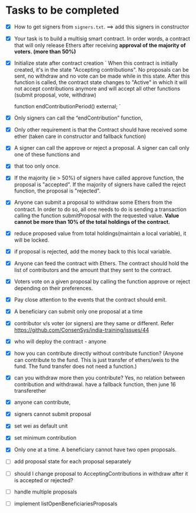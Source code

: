 # Tasks to be completed
- [x] How to get signers from `signers.txt`.
==> add this signers in constructor
- [x] Your task is to build a multisig smart contract. In order words, a contract that will only release Ethers after receiving **approval of the majority of voters. (more than 50%)**
- [x] Initialize state after contract creation
 `
   When this contract is initially created, it's in the state 
   "Accepting contributions". No proposals can be sent, no withdraw
   and no vote can be made while in this state. After this function
   is called, the contract state changes to "Active" in which it will
   not accept contributions anymore and will accept all other functions
   (submit proposal, vote, withdraw)
   
    function endContributionPeriod() external;
 `  
- [x] Only signers can call the “endContribution” function, 
-   [x] Only other requirement is that the Contract should have received some ether (taken care in constructor and fallback function)
-   [x] A signer can call the approve or reject a proposal. A signer can call only one of these functions and 
-   [x] that too only once.
-   [x] If the majority (ie > 50%) of signers have called approve function, the proposal is "accepted". If the majority of signers have called the reject function, the proposal is "rejected".

- [x] Anyone can submit a proposal to withdraw some Ethers from the contract. In order to do so, all one needs to do is sending a transaction calling the function submitProposal with the requested value. **Value cannot be more than 10% of the total holdings of the contract.**
- [x] reduce proposed value from total holdings(maintain a local variable), it will be locked.
- [x] if proposal is rejected, add the money back to this local variable.
- [x] Anyone can feed the contract with Ethers. The contract should hold the list of contributors and the amount that they sent to the contract.
- [x] Voters vote on a given proposal by calling the function approve or reject depending on their preferences.
- [x] Pay close attention to the events that the contract should emit.
- [x] A beneficiary can submit only one proposal at a time
- [x] contributor v/s voter (or signers) are they same or different. Refer https://github.com/ConsenSys/india-training/issues/44
- [x] who will deploy the contract - anyone
- [x] how you can contribute directly without contribute function? (Anyone can contribute to the fund. This is just transfer of ethers/weis to the fund. The fund transfer does not need a function.)
- [x] can you withdraw more then you contribute? Yes, no relation between contribution and withdrawal.
have a fallback function, then june 16 transferether
- [x] anyone can contribute,
- [x] signers cannot submit proposal
- [x] set wei as default unit
- [x] set minimum contribution
- [x] Only one at a time. A beneficiary cannot have two open proposals.
- [ ] add proposal state for each proposal separately
- [ ] should I change proposal to AcceptingContributions in withdraw after it is accepted or rejected?
- [ ] handle multiple proposals
- [ ] implement listOpenBeneficiariesProposals
